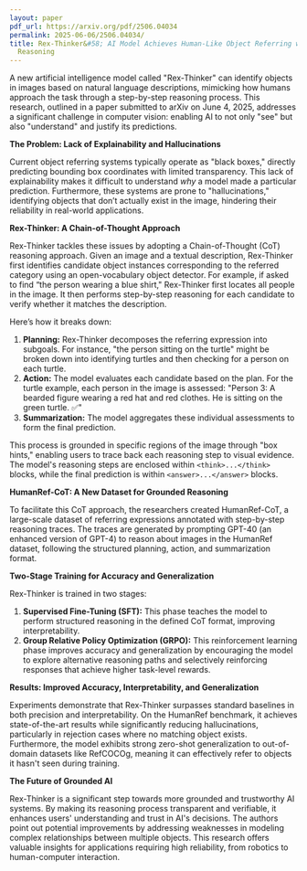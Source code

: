 ```yaml
---
layout: paper
pdf_url: https://arxiv.org/pdf/2506.04034
permalink: 2025-06-06/2506.04034/
title: Rex-Thinker&#58; AI Model Achieves Human-Like Object Referring with Step-by-Step
  Reasoning
---
```




A new artificial intelligence model called "Rex-Thinker" can identify objects in images based on natural language descriptions, mimicking how humans approach the task through a step-by-step reasoning process. This research, outlined in a paper submitted to arXiv on June 4, 2025, addresses a significant challenge in computer vision: enabling AI to not only "see" but also "understand" and justify its predictions.

**The Problem: Lack of Explainability and Hallucinations**

Current object referring systems typically operate as "black boxes," directly predicting bounding box coordinates with limited transparency. This lack of explainability makes it difficult to understand *why* a model made a particular prediction. Furthermore, these systems are prone to "hallucinations," identifying objects that don’t actually exist in the image, hindering their reliability in real-world applications.

**Rex-Thinker: A Chain-of-Thought Approach**

Rex-Thinker tackles these issues by adopting a Chain-of-Thought (CoT) reasoning approach. Given an image and a textual description, Rex-Thinker first identifies candidate object instances corresponding to the referred category using an open-vocabulary object detector. For example, if asked to find “the person wearing a blue shirt," Rex-Thinker first locates all people in the image. It then performs step-by-step reasoning for each candidate to verify whether it matches the description. 

Here’s how it breaks down:

1.  **Planning:** Rex-Thinker decomposes the referring expression into subgoals. For instance, "the person sitting on the turtle" might be broken down into identifying turtles and then checking for a person on each turtle.
2.  **Action:** The model evaluates each candidate based on the plan. For the turtle example, each person in the image is assessed: "Person 3: A bearded figure wearing a red hat and red clothes. He is sitting on the green turtle. ✅"
3.  **Summarization:** The model aggregates these individual assessments to form the final prediction.

This process is grounded in specific regions of the image through "box hints," enabling users to trace back each reasoning step to visual evidence. The model's reasoning steps are enclosed within `<think>...</think>` blocks, while the final prediction is within `<answer>...</answer>` blocks.

**HumanRef-CoT: A New Dataset for Grounded Reasoning**

To facilitate this CoT approach, the researchers created HumanRef-CoT, a large-scale dataset of referring expressions annotated with step-by-step reasoning traces. The traces are generated by prompting GPT-40 (an enhanced version of GPT-4) to reason about images in the HumanRef dataset, following the structured planning, action, and summarization format. 

**Two-Stage Training for Accuracy and Generalization**

Rex-Thinker is trained in two stages:

1.  **Supervised Fine-Tuning (SFT):** This phase teaches the model to perform structured reasoning in the defined CoT format, improving interpretability.
2.  **Group Relative Policy Optimization (GRPO):** This reinforcement learning phase improves accuracy and generalization by encouraging the model to explore alternative reasoning paths and selectively reinforcing responses that achieve higher task-level rewards.

**Results: Improved Accuracy, Interpretability, and Generalization**

Experiments demonstrate that Rex-Thinker surpasses standard baselines in both precision and interpretability. On the HumanRef benchmark, it achieves state-of-the-art results while significantly reducing hallucinations, particularly in rejection cases where no matching object exists. Furthermore, the model exhibits strong zero-shot generalization to out-of-domain datasets like RefCOCOg, meaning it can effectively refer to objects it hasn't seen during training.

**The Future of Grounded AI**

Rex-Thinker is a significant step towards more grounded and trustworthy AI systems. By making its reasoning process transparent and verifiable, it enhances users' understanding and trust in AI's decisions. The authors point out potential improvements by addressing weaknesses in modeling complex relationships between multiple objects. This research offers valuable insights for applications requiring high reliability, from robotics to human-computer interaction.